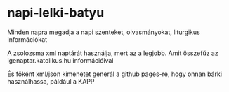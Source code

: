 # napi-lelki-batyu
Minden napra megadja a napi szenteket, olvasmányokat, liturgikus információkat

A zsolozsma xml naptárát használja, mert az a legjobb.
Amit összefűz az igenaptar.katolikus.hu információival

És főként xml/json kimenetet generál a github pages-re, hogy onnan bárki használhassa, páldául a KAPP

